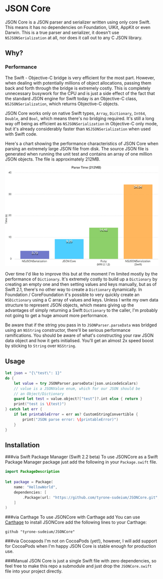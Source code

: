 # JSON Core
JSON Core is a JSON parser and serializer written using only core Swift. This
means it has no dependencies on Foundation, UIKit, AppKit or even Darwin. This
is a true parser and serializer, it doesn't use `NSJSONSerialization` at all,
nor does it call out to any C JSON library.

## Why?

### Performance
The Swift - Objective-C bridge is very efficient for the most part. However,
when dealing with potentially millions of object allocations, passing them back
and forth through the bridge is extremely costly. This is completely unnecessary
busywork for the CPU and is just a side effect of the fact that the standard
JSON engine for Swift today is an Objective-C class, `NSJSONSerialization`,
which returns Objective-C objects.

JSON Core works only on native Swift types, `Array`, `Dictionary`, `Int64`,
`Double`, and `Bool`, which means there's no bridging required. It's still a
long way off being as efficient as `NSJSONSerialization` in Objective-C only
mode, but it's already considerably faster than `NSJSONSerialization` when used
with Swift code.

Here's a chart showing the performance characteristics of JSON Core when parsing
an extremely large JSON file from disk. The source JSON file is generated when
running the unit test and contains an array of one million JSON objects. The
file is approximately 212MB.

![Chart](/Images/Chart.png)

Over time I'd like to improve this but at the moment I'm limited mostly by the
performance of `Dictionary`. It's extremely costly to build up a `Dictionary` by
creating an empty one and then setting values and keys manually, but as of
Swift 2.1, there's no other way to create a `Dictionary` dynamically. In
Foundation / CoreFoundation it's possible to very quickly create an
`NSDictionary` using a C array of values and keys. Unless I write my own data
structure to represent JSON objects, which means giving up the advantages of
simply returning a Swift `Dictionary` to the caller, I'm probably not going to
get a huge amount more performance.

Be aware that if the string you pass in to `JSONParser.parseData` was bridged
using an `NSString` constructor, there'll be serious performance ramifications.
You should be aware of what's constructing your raw JSON data object and how
it gets initialised. You'll get an almost 2x speed boost by sticking to `String`
over `NSString`.

## Usage
```Swift
let json = "{\"test\": 1}"
do {
    let value = try JSONParser.parseData(json.unicodeScalars)
    // value is a JSONValue enum, which for our JSON should be
    // an Object/Dictionary
    guard let test = value.object?["test"]?.int else { return }
    print("test is \(test)")
} catch let err {
    if let printableError = err as? CustomStringConvertible {
        print("JSON parse error: \(printableError)")
    }
}
```

## Installation

###via Swift Package Manager (Swift 2.2 beta)
To use JSONCore as a Swift Package Manager package just add the following in
your `Package.swift` file.

```swift
import PackageDescription

let package = Package(
    name: "HellowWorld",
    dependencies: [
        .Package(url: "https://github.com/tyrone-sudeium/JSONCore.git", majorVersion: 0))
    ]
)
```

###via Carthage
To use JSONCore with Carthage add 
You can use [Carthage](https://github.com/Carthage/Carthage) to install JSONCore
add the following lines to your Carthage:

```
github "tyrone-sudeium/JSONCore"
```

###via Cocoapods
I'm not on CocoaPods (yet!), however, I will add support for CocoaPods 
when I'm happy JSON Core is stable enough for production use.

###Manual
JSON Core is just a single Swift file with zero dependencies, so feel free to
make this repo a submodule and just drop the `JSONCore.swift` file into your
project directly.

